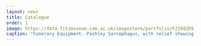 ```yaml
---
layout: news
title: Catalogue
order: 1
image: https://data.fitzmuseum.cam.ac.uk/imagestore/portfolio/F25982D9_7CB9_CFFF_028E_8BBFC531887C/626/18/large_GR_1_1835_6_200807_adn21_dc1__2_.jpg
caption: "Funerary Equipment. Pashley Sarcophagus, with relief showing triumphal return of Dionysos. Carved Luna Marble, height 0.697 m, length 2.22 m, weight 1.4 tonne, width 0.67 m. 101-200 AD, Middle Roman Period. Find Spot: Arvi Crete Greek Islands."
---
```

